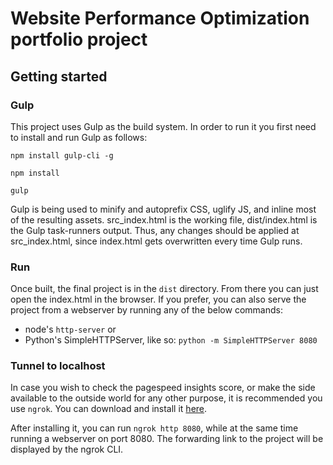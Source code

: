 # Website Performance Optimization portfolio project

## Getting started

### Gulp
This project uses Gulp as the build system. In order to run it you first need 
to install and run Gulp as follows:

`npm install gulp-cli -g`

`npm install`

`gulp`

Gulp is being used to minify and autoprefix CSS, uglify JS, and inline most of the 
resulting assets.
src_index.html is the working file, dist/index.html is the Gulp task-runners output. 
Thus, any changes should be applied at src_index.html, since index.html gets overwritten 
every time Gulp runs.

### Run
Once built, the final project is in the `dist` directory. From there you can just 
open the index.html in the browser. 
If you prefer, you can also serve the project from a webserver by running any of the 
below commands:
  - node's `http-server` or
  - Python's SimpleHTTPServer, like so: `python -m SimpleHTTPServer 8080`

### Tunnel to localhost
In case you wish to check the pagespeed insights score, or make the side available to 
the outside world for any other purpose, it is recommended you use `ngrok`.
You can download and install it [here](https://ngrok.com/download).

After installing it, you can run `ngrok http 8080`, while at the same time running a 
webserver on port 8080. The forwarding link to the project will be displayed 
by the ngrok CLI.
